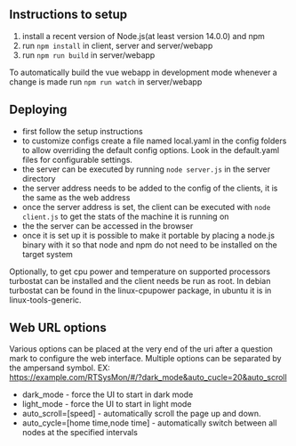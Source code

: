## Instructions to setup
1. install a recent version of Node.js(at least version 14.0.0) and npm
2. run `npm install` in client, server and server/webapp
3. run `npm run build` in server/webapp

To automatically build the vue webapp in development mode whenever a change is made run `npm run watch` in server/webapp


## Deploying
* first follow the setup instructions
* to customize configs create a file named local.yaml in the config folders to allow overriding the default config options. Look in the default.yaml files for configurable settings.
* the server can be executed by running `node server.js` in the server directory
* the server address needs to be added to the config of the clients, it is the same as the web address
* once the server address is set, the client can be executed with `node client.js` to get the stats of the machine it is running on
* the the server can be accessed in the browser
* once it is set up it is possible to make it portable by placing a node.js binary with it so that node and npm do not need to be installed on the target system


Optionally, to get cpu power and temperature on supported processors turbostat can be installed and the client needs be run as root. In debian turbostat can be found in the linux-cpupower package, in ubuntu it is in linux-tools-generic.


## Web URL options
Various options can be placed at the very end of the uri after a question mark to configure the web interface. Multiple options can be separated by the ampersand symbol.
EX:  
https://example.com/RTSysMon/#/?dark_mode&auto_cucle=20&auto_scroll
* dark_mode - force the UI to start in dark mode
* light_mode - force the UI to start in light mode
* auto_scroll=[speed] - automatically scroll the page up and down. 
* auto_cycle=[home time,node time] - automatically switch between all nodes at the specified intervals